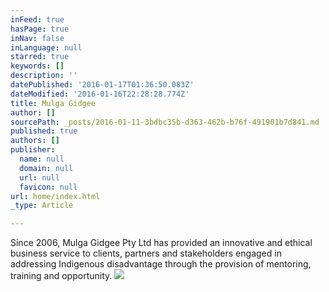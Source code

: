 ```yaml
---
inFeed: true
hasPage: true
inNav: false
inLanguage: null
starred: true
keywords: []
description: ''
datePublished: '2016-01-17T01:36:50.083Z'
dateModified: '2016-01-16T22:28:28.774Z'
title: Mulga Gidgee
author: []
sourcePath: _posts/2016-01-11-3bdbc35b-d363-462b-b76f-491901b7d841.md
published: true
authors: []
publisher:
  name: null
  domain: null
  url: null
  favicon: null
url: home/index.html
_type: Article

---
```

Since 2006, Mulga Gidgee Pty 
Ltd has provided an innovative and ethical business service to clients, 
partners and stakeholders engaged in addressing Indigenous disadvantage 
through the provision of mentoring, training and opportunity.
![](https://the-grid-user-content.s3-us-west-2.amazonaws.com/9dcdcb42-a958-41f0-b424-18ec4ac37c74.jpg)
